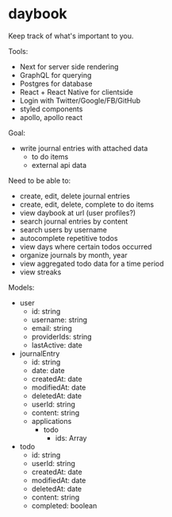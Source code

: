 # daybook
Keep track of what's important to you.


Tools:
- Next for server side rendering
- GraphQL for querying
- Postgres for database
- React + React Native for clientside
- Login with Twitter/Google/FB/GitHub
- styled components
- apollo, apollo react

Goal:
- write journal entries with attached data
  - to do items
  - external api data

Need to be able to:
- create, edit, delete journal entries
- create, edit, delete, complete to do items
- view daybook at url (user profiles?)
- search journal entries by content
- search users by username
- autocomplete repetitive todos
- view days where certain todos occurred
- organize journals by month, year
- view aggregated todo data for a time period
- view streaks

Models:
- user
  - id: string
  - username: string
  - email: string
  - providerIds: string
  - lastActive: date
- journalEntry
  - id: string
  - date: date
  - createdAt: date
  - modifiedAt: date
  - deletedAt: date
  - userId: string
  - content: string
  - applications
    - todo
      - ids: Array<string>
- todo
  - id: string
  - userId: string
  - createdAt: date
  - modifiedAt: date
  - deletedAt: date
  - content: string
  - completed: boolean